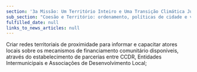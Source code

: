 ```yaml
---
section: '3a Missão: Um Território Inteiro e Uma Transição Climática Justa'
sub_section: "Coesão e Território: ordenamento, políticas de cidade e valorização do interior para dinamizar a economia"
fulfilled_date: null
links_to_news_articles: null
---
```


Criar redes territoriais de proximidade para informar e capacitar atores locais sobre os mecanismos de financiamento comunitário disponíveis, através do estabelecimento de parcerias entre CCDR, Entidades Intermunicipais e Associações de Desenvolvimento Local;